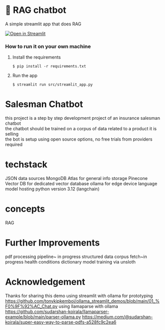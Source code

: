 # 💬 RAG chatbot

A simple streamlit app that does RAG 

[![Open in Streamlit](https://static.streamlit.io/badges/streamlit_badge_black_white.svg)](https://chatbot-template.streamlit.app/)

### How to run it on your own machine

1. Install the requirements

   ```
   $ pip install -r requirements.txt
   ```

2. Run the app

   ```
   $ streamlit run src/streamlit_app.py
   ```
# Salesman Chatbot

this project is a step by step development project of an insurance salesman chatbot   
the chatbot should be trained on a corpus of data related to a product it is selling   
the bot is setup using open source options, no free trials from providers required

# techstack
JSON data sources
MongoDB Atlas for general info storage
Pinecone Vector DB for dedicated vector database
ollama for edge device language model hosting
python version 3.12 (langchain)

# concepts
RAG

# Further Improvements
pdf processing pipeline~ in progress
structured data corpus fetch~in progress
health conditions dictionary 
model training via unsloth

# Acknowledgement
Thanks for sharing this demo 
using streamlit with ollama for prototyping   
https://github.com/tonykipkemboi/ollama_streamlit_demos/blob/main/01_%F0%9F%92%AC_Chat.py 
using llamaparse with ollama
https://github.com/sudarshan-koirala/llamaparser-example/blob/main/parser-ollama.py
https://medium.com/@sudarshan-koirala/super-easy-way-to-parse-pdfs-a528fc9c2ea6 